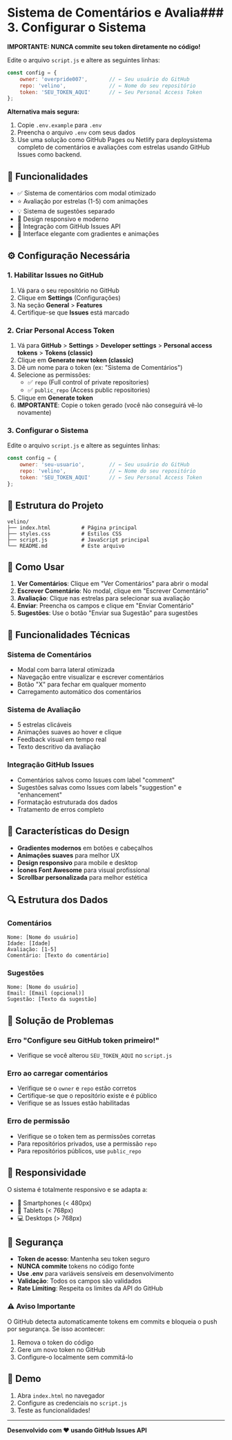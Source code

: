 # Sistema de Comentários e Avalia### 3. Configurar o Sistema

**IMPORTANTE: NUNCA commite seu token diretamente no código!**

Edite o arquivo `script.js` e altere as seguintes linhas:

```javascript
const config = {
    owner: 'overpride007',       // ← Seu usuário do GitHub
    repo: 'velino',              // ← Nome do seu repositório
    token: 'SEU_TOKEN_AQUI'      // ← Seu Personal Access Token
};
```

**Alternativa mais segura:**
1. Copie `.env.example` para `.env`
2. Preencha o arquivo `.env` com seus dados
3. Use uma solução como GitHub Pages ou Netlify para deploysistema completo de comentários e avaliações com estrelas usando GitHub Issues como backend.

## 🚀 Funcionalidades

- ✅ Sistema de comentários com modal otimizado
- ⭐ Avaliação por estrelas (1-5) com animações
- 💡 Sistema de sugestões separado
- 📱 Design responsivo e moderno
- 🔄 Integração com GitHub Issues API
- 🎨 Interface elegante com gradientes e animações

## ⚙️ Configuração Necessária

### 1. Habilitar Issues no GitHub

1. Vá para o seu repositório no GitHub
2. Clique em **Settings** (Configurações)
3. Na seção **General** > **Features**
4. Certifique-se que **Issues** está marcado

### 2. Criar Personal Access Token

1. Vá para **GitHub** > **Settings** > **Developer settings** > **Personal access tokens** > **Tokens (classic)**
2. Clique em **Generate new token (classic)**
3. Dê um nome para o token (ex: "Sistema de Comentários")
4. Selecione as permissões:
   - ✅ `repo` (Full control of private repositories)
   - ✅ `public_repo` (Access public repositories)
5. Clique em **Generate token**
6. **IMPORTANTE**: Copie o token gerado (você não conseguirá vê-lo novamente)

### 3. Configurar o Sistema

Edite o arquivo `script.js` e altere as seguintes linhas:

```javascript
const config = {
    owner: 'seu-usuario',        // ← Seu usuário do GitHub
    repo: 'velino',              // ← Nome do seu repositório
    token: 'SEU_TOKEN_AQUI'      // ← Seu Personal Access Token
};
```

## 📁 Estrutura do Projeto

```
velino/
├── index.html          # Página principal
├── styles.css          # Estilos CSS
├── script.js           # JavaScript principal
└── README.md           # Este arquivo
```

## 🎯 Como Usar

1. **Ver Comentários**: Clique em "Ver Comentários" para abrir o modal
2. **Escrever Comentário**: No modal, clique em "Escrever Comentário"
3. **Avaliação**: Clique nas estrelas para selecionar sua avaliação
4. **Enviar**: Preencha os campos e clique em "Enviar Comentário"
5. **Sugestões**: Use o botão "Enviar sua Sugestão" para sugestões

## 🔧 Funcionalidades Técnicas

### Sistema de Comentários
- Modal com barra lateral otimizada
- Navegação entre visualizar e escrever comentários
- Botão "X" para fechar em qualquer momento
- Carregamento automático dos comentários

### Sistema de Avaliação
- 5 estrelas clicáveis
- Animações suaves ao hover e clique
- Feedback visual em tempo real
- Texto descritivo da avaliação

### Integração GitHub Issues
- Comentários salvos como Issues com label "comment"
- Sugestões salvas como Issues com labels "suggestion" e "enhancement"
- Formatação estruturada dos dados
- Tratamento de erros completo

## 🎨 Características do Design

- **Gradientes modernos** em botões e cabeçalhos
- **Animações suaves** para melhor UX
- **Design responsivo** para mobile e desktop
- **Ícones Font Awesome** para visual profissional
- **Scrollbar personalizada** para melhor estética

## 🔍 Estrutura dos Dados

### Comentários
```
Nome: [Nome do usuário]
Idade: [Idade]
Avaliação: [1-5]
Comentário: [Texto do comentário]
```

### Sugestões
```
Nome: [Nome do usuário]
Email: [Email (opcional)]
Sugestão: [Texto da sugestão]
```

## 🚨 Solução de Problemas

### Erro "Configure seu GitHub token primeiro!"
- Verifique se você alterou `SEU_TOKEN_AQUI` no `script.js`

### Erro ao carregar comentários
- Verifique se o `owner` e `repo` estão corretos
- Certifique-se que o repositório existe e é público
- Verifique se as Issues estão habilitadas

### Erro de permissão
- Verifique se o token tem as permissões corretas
- Para repositórios privados, use a permissão `repo`
- Para repositórios públicos, use `public_repo`

## 📱 Responsividade

O sistema é totalmente responsivo e se adapta a:
- 📱 Smartphones (< 480px)
- 📱 Tablets (< 768px)
- 💻 Desktops (> 768px)

## 🔐 Segurança

- **Token de acesso**: Mantenha seu token seguro
- **NUNCA commite** tokens no código fonte
- **Use .env** para variáveis sensíveis em desenvolvimento
- **Validação**: Todos os campos são validados
- **Rate Limiting**: Respeita os limites da API do GitHub

### ⚠️ Aviso Importante
O GitHub detecta automaticamente tokens em commits e bloqueia o push por segurança. Se isso acontecer:
1. Remova o token do código
2. Gere um novo token no GitHub
3. Configure-o localmente sem commitá-lo

## 🎪 Demo

1. Abra `index.html` no navegador
2. Configure as credenciais no `script.js`
3. Teste as funcionalidades!

---

**Desenvolvido com ❤️ usando GitHub Issues API**
